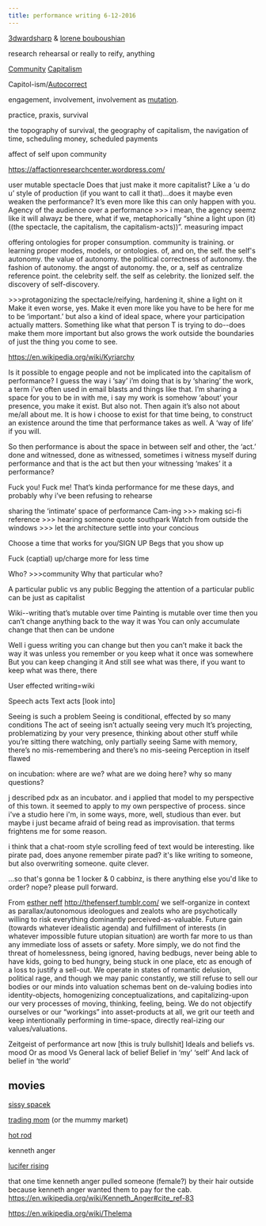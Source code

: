 ```yaml
---
title: performance writing 6-12-2016
---
```


[3dwardsharp](/3dwardsharp "wikilink") & [lorene bouboushian](/lorene_bouboushian "wikilink")

research rehearsal or really to reify, anything

[Community](/Community "wikilink") [Capitalism](/Capitalism "wikilink")

Capitol-ism/[Autocorrect](/Autocorrect "wikilink")

engagement, involvement, involvement as [mutation](/mutation "wikilink").

practice, praxis, survival

the topography of survival, the geography of capitalism, the navigation of time, scheduling money, scheduled payments

affect of self upon community

<https://affactionresearchcenter.wordpress.com/>

user mutable spectacle Does that just make it more capitalist? Like a ‘u do u’ style of production (if you want to call it that)...does it maybe even weaken the performance? It’s even more like this can only happen with you. Agency of the audience over a performance \>\>\> i mean, the agency seemz like it will alwayz be there, what if we, metaphorically “shine a light upon (it)((the spectacle, the capitalism, the capitalism-acts))”. measuring impact

offering ontologies for proper consumption. community is training. or learning proper modes, models, or ontologies. of, and on, the self. the self's autonomy. the value of autonomy. the political correctness of autonomy. the fashion of autonomy. the angst of autonomy. the, or a, self as centralize reference point. the celebrity self. the self as celebrity. the lionized self. the discovery of self-discovery.

\>\>\>protagonizing the spectacle/reifying, hardening it, shine a light on it Make it even worse, yes. Make it even more like you have to be here for me to be ‘important.’ but also a kind of ideal space, where your participation actually matters. Something like what that person T is trying to do--does make them more important but also grows the work outside the boundaries of just the thing you come to see.

<https://en.wikipedia.org/wiki/Kyriarchy>

Is it possible to engage people and not be implicated into the capitalism of performance? I guess the way i ‘say’ i’m doing that is by ‘sharing’ the work, a term i’ve often used in email blasts and things like that. I’m sharing a space for you to be in with me, i say my work is somehow ‘about’ your presence, you make it exist. But also not. Then again it’s also not about me/all about me. It is how i choose to exist for that time being, to construct an existence around the time that performance takes as well. A ‘way of life’ if you will.

So then performance is about the space in between self and other, the ‘act.’ done and witnessed, done as witnessed, sometimes i witness myself during performance and that is the act but then your witnessing ‘makes’ it a performance?

Fuck you! Fuck me! That’s kinda performance for me these days, and probably why i’ve been refusing to rehearse

sharing the ‘intimate’ space of performance Cam-ing \>\>\> making sci-fi reference \>\>\> hearing someone quote southpark Watch from outside the windows \>\>\> let the architecture settle into your concious

Choose a time that works for you/SIGN UP Begs that you show up

Fuck (captial) up/charge more for less time

Who? \>\>\>community Why that particular who?

A particular public vs any public Begging the attention of a particular public can be just as capitalist

Wiki--writing that’s mutable over time Painting is mutable over time then you can’t change anything back to the way it was You can only accumulate change that then can be undone

Well i guess writing you can change but then you can’t make it back the way it was unless you remember or you keep what it once was somewhere But you can keep changing it And still see what was there, if you want to keep what was there, there

User effected writing=wiki

Speech acts Text acts [look into]

Seeing is such a problem Seeing is conditional, effected by so many conditions The act of seeing isn’t actually seeing very much It’s projecting, problematizing by your very presence, thinking about other stuff while you’re sitting there watching, only partially seeing Same with memory, there’s no mis-remembering and there’s no mis-seeing Perception in itself flawed

on incubation: where are we? what are we doing here? why so many questions?

j described pdx as an incubator. and i applied that model to my perspective of this town. it seemed to apply to my own perspective of process. since i've a studio here i'm, in some ways, more, well, studious than ever. but maybe i just became afraid of being read as improvisation. that terms frightens me for some reason.

i think that a chat-room style scrolling feed of text would be interesting. like pirate pad, does anyone remember pirate pad? it's like writing to someone, but also overwriting someone. quite clever.

...so that's gonna be 1 locker & 0 cabbinz, is there anything else you'd like to order? nope? please pull forward.

From [esther neff](/esther_neff "wikilink") <http://thefenserf.tumblr.com/> we self-organize in context as parallax/autonomous ideologues and zealots who are psychotically willing to risk everything dominantly perceived-as-valuable. Future gain (towards whatever idealistic agenda) and fulfillment of interests (in whatever impossible future utopian situation) are worth far more to us than any immediate loss of assets or safety. More simply, we do not find the threat of homelessness, being ignored, having bedbugs, never being able to have kids, going to bed hungry, being stuck in one place, etc as enough of a loss to justify a sell-out. We operate in states of romantic delusion, political rage, and though we may panic constantly, we still refuse to sell our bodies or our minds into valuation schemas bent on de-valuing bodies into identity-objects, homogenizing conceptualizations, and capitalizing-upon our very processes of moving, thinking, feeling, being. We do not objectify ourselves or our “workings” into asset-products at all, we grit our teeth and keep intentionally performing in time-space, directly real-izing our values/valuations.

Zeitgeist of performance art now [this is truly bullshit] Ideals and beliefs vs. mood Or as mood Vs General lack of belief Belief in ‘my’ ‘self’ And lack of belief in ‘the world’

movies
------

[sissy spacek](/sissy_spacek "wikilink")

[trading mom](/trading_mom "wikilink") (or the mummy market)

[hot rod](/hot_rod "wikilink")

kenneth anger

[lucifer rising](/lucifer_rising "wikilink")

that one time kenneth anger pulled someone (female?) by their hair outside because kenneth anger wanted them to pay for the cab. <https://en.wikipedia.org/wiki/Kenneth_Anger#cite_ref-83>

<https://en.wikipedia.org/wiki/Thelema>
